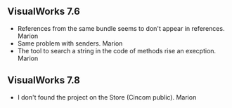 
## VisualWorks 7.6

- References from the same bundle seems to don't appear in references. Marion
- Same problem with senders. Marion
- The tool to search a string in the code of methods rise an execption. Marion


## VisualWorks 7.8

- I don't found the project on the Store (Cincom public). Marion